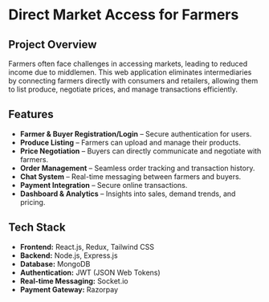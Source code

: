 # Direct Market Access for Farmers

## Project Overview
Farmers often face challenges in accessing markets, leading to reduced income due to middlemen. This web application eliminates intermediaries by connecting farmers directly with consumers and retailers, allowing them to list produce, negotiate prices, and manage transactions efficiently.

## Features
- **Farmer & Buyer Registration/Login** – Secure authentication for users.
- **Produce Listing** – Farmers can upload and manage their products.
- **Price Negotiation** – Buyers can directly communicate and negotiate with farmers.
- **Order Management** – Seamless order tracking and transaction history.
- **Chat System** – Real-time messaging between farmers and buyers.
- **Payment Integration** – Secure online transactions.
- **Dashboard & Analytics** – Insights into sales, demand trends, and pricing.

## Tech Stack
- **Frontend:** React.js, Redux, Tailwind CSS  
- **Backend:** Node.js, Express.js  
- **Database:** MongoDB  
- **Authentication:** JWT (JSON Web Tokens)  
- **Real-time Messaging:** Socket.io  
- **Payment Gateway:** Razorpay  

